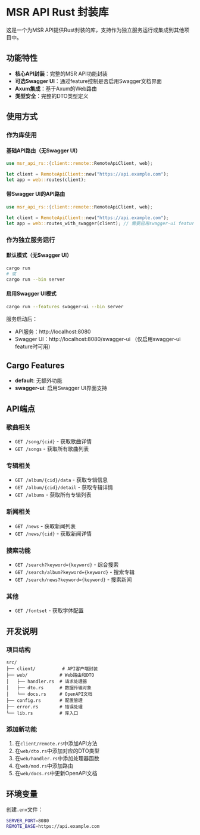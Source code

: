 # MSR API Rust 封装库

这是一个为MSR API提供Rust封装的库，支持作为独立服务运行或集成到其他项目中。

## 功能特性

- **核心API封装**：完整的MSR API功能封装
- **可选Swagger UI**：通过feature控制是否启用Swagger文档界面
- **Axum集成**：基于Axum的Web路由
- **类型安全**：完整的DTO类型定义

## 使用方式

### 作为库使用

#### 基础API路由（无Swagger UI）
```rust
use msr_api_rs::{client::remote::RemoteApiClient, web};

let client = RemoteApiClient::new("https://api.example.com");
let app = web::routes(client);
```

#### 带Swagger UI的API路由
```rust
use msr_api_rs::{client::remote::RemoteApiClient, web};

let client = RemoteApiClient::new("https://api.example.com");
let app = web::routes_with_swagger(client); // 需要启用swagger-ui feature
```

### 作为独立服务运行

#### 默认模式（无Swagger UI）
```bash
cargo run
# 或
cargo run --bin server
```

#### 启用Swagger UI模式
```bash
cargo run --features swagger-ui --bin server
```

服务启动后：
- API服务：http://localhost:8080
- Swagger UI：http://localhost:8080/swagger-ui （仅启用swagger-ui feature时可用）

## Cargo Features

- **default**: 无额外功能
- **swagger-ui**: 启用Swagger UI界面支持

## API端点

### 歌曲相关
- `GET /song/{cid}` - 获取歌曲详情
- `GET /songs` - 获取所有歌曲列表

### 专辑相关
- `GET /album/{cid}/data` - 获取专辑信息
- `GET /album/{cid}/detail` - 获取专辑详情
- `GET /albums` - 获取所有专辑列表

### 新闻相关
- `GET /news` - 获取新闻列表
- `GET /news/{cid}` - 获取新闻详情

### 搜索功能
- `GET /search?keyword={keyword}` - 综合搜索
- `GET /search/album?keyword={keyword}` - 搜索专辑
- `GET /search/news?keyword={keyword}` - 搜索新闻

### 其他
- `GET /fontset` - 获取字体配置

## 开发说明

### 项目结构
```
src/
├── client/          # API客户端封装
├── web/            # Web路由和DTO
│   ├── handler.rs  # 请求处理器
│   ├── dto.rs      # 数据传输对象
│   └── docs.rs     # OpenAPI文档
├── config.rs       # 配置管理
├── error.rs        # 错误处理
└── lib.rs          # 库入口
```

### 添加新功能
1. 在`client/remote.rs`中添加API方法
2. 在`web/dto.rs`中添加对应的DTO类型
3. 在`web/handler.rs`中添加处理器函数
4. 在`web/mod.rs`中添加路由
5. 在`web/docs.rs`中更新OpenAPI文档

## 环境变量

创建`.env`文件：
```bash
SERVER_PORT=8080
REMOTE_BASE=https://api.example.com
